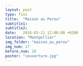 ```yaml
---
layout: post
type: fini
title:  "Maison au Perou"
subtitle1:
subtitle2:
date:   2016-03-11 12:00:00 +0200
location: "Montpellier"
img_folder: "maison_au_perou"
img_num: 17
before_num: 10
poster: "couverture.jpg"
---
```

